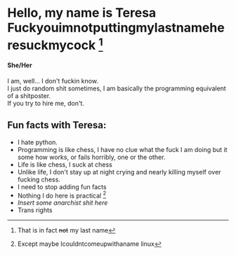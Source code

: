 # Hello, my name is Teresa Fuckyouimnotputtingmylastnameheresuckmycock [^lastname]
#### She/Her
I am, well... I don't fuckin know.  
I just do random shit sometimes, I am basically the programming equivalent of a shitposter.  
If you try to hire me, don't. 
## Fun facts with Teresa:
- I hate python.  
- Programming is like chess, I have no clue what the fuck I am doing but it some how works, or fails horribly, one or the other.  
- Life is like chess, I suck at chess  
- Unlike life, I don't stay up at night crying and nearly killing myself over fucking chess.
- I need to stop adding fun facts
- Nothing I do here is practical [^linux]
- *Insert some anarchist shit here*
- Trans rights 

[^lastname]: That is in fact ~~not~~ my last name
[^linux]: Except maybe Icouldntcomeupwithaname linux
